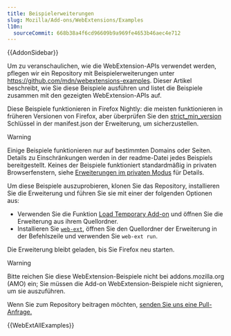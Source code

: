 ```yaml
---
title: Beispielerweiterungen
slug: Mozilla/Add-ons/WebExtensions/Examples
l10n:
  sourceCommit: 668b38a4f6cd96609b9a969fe4653b46aec4e712
---
```


{{AddonSidebar}}

Um zu veranschaulichen, wie die WebExtension-APIs verwendet werden, pflegen wir ein Repository mit Beispielerweiterungen unter <https://github.com/mdn/webextensions-examples>. Dieser Artikel beschreibt, wie Sie diese Beispiele ausführen und listet die Beispiele zusammen mit den gezeigten WebExtension-APIs auf.

Diese Beispiele funktionieren in Firefox Nightly: die meisten funktionieren in früheren Versionen von Firefox, aber überprüfen Sie den [strict_min_version](/de/docs/Mozilla/Add-ons/WebExtensions/manifest.json/browser_specific_settings) Schlüssel in der manifest.json der Erweiterung, um sicherzustellen.

> [!WARNING]
> Einige Beispiele funktionieren nur auf bestimmten Domains oder Seiten. Details zu Einschränkungen werden in der readme-Datei jedes Beispiels bereitgestellt. Keines der Beispiele funktioniert standardmäßig in privaten Browserfenstern, siehe [Erweiterungen im privaten Modus](https://support.mozilla.org/en-US/kb/extensions-private-browsing#w_enabling-or-disabling-extensions-in-private-windows) für Details.

Um diese Beispiele auszuprobieren, klonen Sie das Repository, installieren Sie die Erweiterung und führen Sie sie mit einer der folgenden Optionen aus:

- Verwenden Sie die Funktion [Load Temporary Add-on](https://extensionworkshop.com/documentation/develop/temporary-installation-in-firefox/) und öffnen Sie die Erweiterung aus ihrem Quellordner.
- Installieren Sie [`web-ext`](https://extensionworkshop.com/documentation/develop/getting-started-with-web-ext/), öffnen Sie den Quellordner der Erweiterung in der Befehlszeile und verwenden Sie `web-ext run`.

Die Erweiterung bleibt geladen, bis Sie Firefox neu starten.

> [!WARNING]
> Bitte reichen Sie diese WebExtension-Beispiele nicht bei addons.mozilla.org (AMO) ein; Sie müssen die Add-on WebExtension-Beispiele nicht signieren, um sie auszuführen.

Wenn Sie zum Repository beitragen möchten, [senden Sie uns eine Pull-Anfrage.](https://github.com/mdn/webextensions-examples/blob/main/CONTRIBUTING.md)

{{WebExtAllExamples}}
